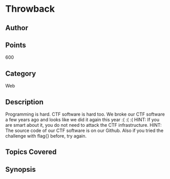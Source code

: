 # Throwback

## Author

## Points
600
## Category
Web
## Description
Programming is hard. CTF software is hard too. We broke our CTF software a few years ago and looks like we did it again this year
:( :( :(
HINT: If you are smart about it, you do not need to attack the CTF infrastructure.
HINT: The source code of our CTF software is on our Github. Also if you tried the challenge with flag{} before, try again.
## Topics Covered

## Synopsis

